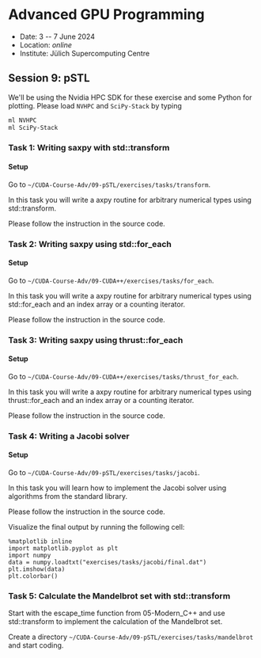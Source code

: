 # Advanced GPU Programming

* Date: 3 -- 7 June 2024
* Location: _online_
* Institute: Jülich Supercomputing Centre

## Session 9: pSTL

We'll be using the Nvidia HPC SDK for these exercise and some Python for plotting. Please load `NVHPC` and `SciPy-Stack` by typing 

```bash
ml NVHPC
ml SciPy-Stack
```

### Task 1: Writing saxpy with std::transform

#### Setup

Go to `~/CUDA-Course-Adv/09-pSTL/exercises/tasks/transform`.

In this task you will write a axpy routine for arbitrary numerical types using std::transform.

Please follow the instruction in the source code.

### Task 2: Writing saxpy using std::for_each

#### Setup

Go to `~/CUDA-Course-Adv/09-CUDA++/exercises/tasks/for_each`.

In this task you will write a axpy routine for arbitrary numerical types using std::for_each and an index array or a counting iterator.

Please follow the instruction in the source code.

### Task 3: Writing saxpy using thrust::for_each

#### Setup

Go to `~/CUDA-Course-Adv/09-CUDA++/exercises/tasks/thrust_for_each`.

In this task you will write a axpy routine for arbitrary numerical types using thrust::for_each and an index array or a counting iterator.

Please follow the instruction in the source code.

### Task 4: Writing a Jacobi solver

#### Setup

Go to `~/CUDA-Course-Adv/09-pSTL/exercises/tasks/jacobi`.

In this task you will learn how to implement the Jacobi solver using algorithms from the standard library.

Please follow the instruction in the source code.

Visualize the final output by running the following cell:


```code
%matplotlib inline
import matplotlib.pyplot as plt
import numpy
data = numpy.loadtxt("exercises/tasks/jacobi/final.dat")
plt.imshow(data)
plt.colorbar()
```


### Task 5: Calculate the Mandelbrot set with std::transform

Start with the escape_time function from 05-Modern_C++ and use std::transform to implement the calculation of the Mandelbrot set.

Create a directory `~/CUDA-Course-Adv/09-pSTL/exercises/tasks/mandelbrot` and start coding.

